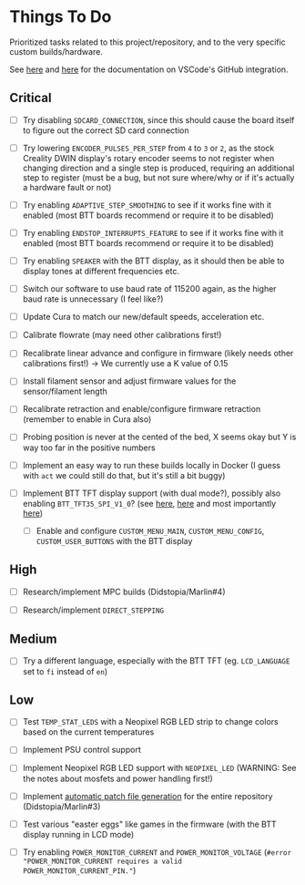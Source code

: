 # Things To Do

Prioritized tasks related to this project/repository, and to the very specific custom builds/hardware.

See [here](https://code.visualstudio.com/blogs/2020/05/06/github-issues-integration) and [here](https://code.visualstudio.com/docs/editor/github) for the documentation on VSCode's GitHub integration.

## Critical

- [ ] Try disabling `SDCARD_CONNECTION`, since this should cause the board itself to figure out the correct SD card connection

- [ ] Try lowering `ENCODER_PULSES_PER_STEP` from `4` to `3` or `2`, as the stock Creality DWIN display's rotary encoder seems to not register when changing direction and a single step is produced, requiring an additional step to register (must be a bug, but not sure where/why or if it's actually a hardware fault or not)

- [ ] Try enabling `ADAPTIVE_STEP_SMOOTHING` to see if it works fine with it enabled (most BTT boards recommend or require it to be disabled)

- [ ] Try enabling `ENDSTOP_INTERRUPTS_FEATURE` to see if it works fine with it enabled (most BTT boards recommend or require it to be disabled)

- [ ] Try enabling `SPEAKER` with the BTT display, as it should then be able to display tones at different frequencies etc.

- [ ] Switch our software to use baud rate of 115200 again, as the higher baud rate is unnecessary (I feel like?)

- [ ] Update Cura to match our new/default speeds, acceleration etc.

- [ ] Calibrate flowrate (may need other calibrations first!)

- [ ] Recalibrate linear advance and configure in firmware (likely needs other calibrations first!)
      -> We currently use a K value of 0.15

- [ ] Install filament sensor and adjust firmware values for the sensor/filament length

- [ ] Recalibrate retraction and enable/configure firmware retraction (remember to enable in Cura also)

- [ ] Probing position is never at the cented of the bed, X seems okay but Y is way too far in the positive numbers

- [ ] Implement an easy way to run these builds locally in Docker (I guess with `act` we could still do that, but it's still a bit buggy)

- [ ] Implement BTT TFT display support (with dual mode?), possibly also enabling `BTT_TFT35_SPI_V1_0`? (see [here](https://github.com/bigtreetech/BIGTREETECH-TouchScreenFirmware), [here](https://github.com/bigtreetech/BTT-E3-RRF/issues/3) and most importantly [here](https://www.reddit.com/r/BIGTREETECH/comments/t2mvyw/skr_mini_e3_v2_marlin_settings_with_btt_tft35/))
  - [ ] Enable and configure `CUSTOM_MENU_MAIN`, `CUSTOM_MENU_CONFIG`, `CUSTOM_USER_BUTTONS` with the BTT display

## High

- [ ] Research/implement MPC builds (Didstopia/Marlin#4)

- [ ] Research/implement `DIRECT_STEPPING`

## Medium

- [ ] Try a different language, especially with the BTT TFT (eg. `LCD_LANGUAGE` set to `fi` instead of `en`)

## Low

- [ ] Test `TEMP_STAT_LEDS` with a Neopixel RGB LED strip to change colors based on the current temperatures

- [ ] Implement PSU control support

- [ ] Implement Neopixel RGB LED support with `NEOPIXEL_LED` (WARNING: See the notes about mosfets and power handling first!)

- [ ] Implement [automatic patch file generation](https://stackoverflow.com/questions/9980186/how-to-create-a-patch-for-a-whole-directory-to-update-it) for the entire repository (Didstopia/Marlin#3)

- [ ] Test various "easter eggs" like games in the firmware (with the BTT display running in LCD mode)

- [ ] Try enabling `POWER_MONITOR_CURRENT` and `POWER_MONITOR_VOLTAGE` (`#error "POWER_MONITOR_CURRENT requires a valid POWER_MONITOR_CURRENT_PIN."`)
